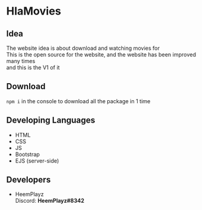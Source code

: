 # HlaMovies

## Idea
The website idea is about download and watching movies for  
This is the open source for the website, and the website has been improved many times  
and this is the V1 of it

## Download
`npm i` in the console to download all the package in 1 time

## Developing Languages 
* HTML
* CSS
* JS
* Bootstrap
* EJS (server-side)

## Developers
* HeemPlayz  
Discord: **HeemPlayz#8342**
